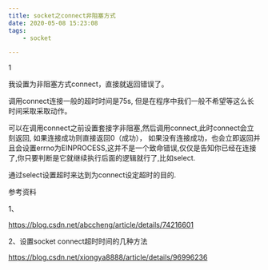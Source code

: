 ```yaml
---
title: socket之connect非阻塞方式
date: 2020-05-08 15:23:08
tags:
	- socket

---
```


1

我设置为非阻塞方式connect，直接就返回错误了。

调用connect连接一般的超时时间是75s, 但是在程序中我们一般不希望等这么长时间采取采取动作。

 可以在调用connect之前设置套接字非阻塞,然后调用connect,此时connect会立刻返回, 如果连接成功则直接返回0（成功）， 如果没有连接成功，也会立即返回并且会设置errno为EINPROCESS,这并不是一个致命错误,仅仅是告知你已经在连接了,你只要判断是它就继续执行后面的逻辑就行了,比如select.

通过select设置超时来达到为connect设定超时的目的. 



参考资料

1、

https://blog.csdn.net/abccheng/article/details/74216601

2、设置socket connect超时时间的几种方法

https://blog.csdn.net/xiongya8888/article/details/96996236